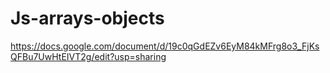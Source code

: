 # Js-arrays-objects

https://docs.google.com/document/d/19c0qGdEZv6EyM84kMFrg8o3_FjKsQFBu7UwHtEIVT2g/edit?usp=sharing
